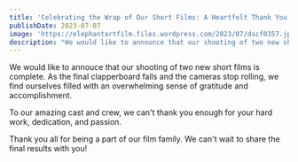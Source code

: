 ```yaml
---
title: 'Celebrating the Wrap of Our Short Films: A Heartfelt Thank You'
publishDate: 2023-07-07
image: 'https://elephantartfilm.files.wordpress.com/2023/07/dscf0357.jpg'
description: "We would like to announce that our shooting of two new short films is complete."
---
```


We would like to annouce that our shooting of two new short films is complete. As the final clapperboard falls and the cameras stop rolling, we find ourselves filled with an overwhelming sense of gratitude and accomplishment.

To our amazing cast and crew, we can't thank you enough for your hard work, dedication, and passion.

Thank you all for being a part of our film family. We can't wait to share the final results with you!
